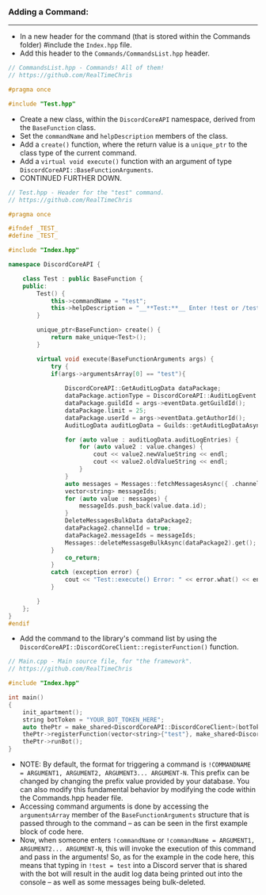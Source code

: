 ### **Adding a Command:**
---
- In a new header for the command (that is stored within the Commands folder) #include the `Index.hpp` file.
- Add this header to the `Commands/CommandsList.hpp` header.
```cpp
// CommandsList.hpp - Commands! All of them!
// https://github.com/RealTimeChris

#pragma once

#include "Test.hpp"

```
- Create a new class, within the `DiscordCoreAPI` namespace, derived from the `BaseFunction` class.
- Set the `commandName` and `helpDescription` members of the class.
- Add a `create()` function, where the return value is a `unique_ptr` to the class type of the current command.
- Add a `virtual void execute()` function with an argument of type `DiscordCoreAPI::BaseFunctionArguments`.
- CONTINUED FURTHER DOWN.

```cpp
// Test.hpp - Header for the "test" command.
// https://github.com/RealTimeChris

#pragma once

#ifndef _TEST_
#define _TEST_

#include "Index.hpp"

namespace DiscordCoreAPI {

	class Test : public BaseFunction {
	public:
		Test() {
			this->commandName = "test";
			this->helpDescription = "__**Test:**__ Enter !test or /test to run this command!";
		}

		unique_ptr<BaseFunction> create() {
			return make_unique<Test>();
		}

		virtual void execute(BaseFunctionArguments args) {
			try {
			if(args->argumentsArray[0] == "test"){
			
				DiscordCoreAPI::GetAuditLogData dataPackage;
				dataPackage.actionType = DiscordCoreAPI::AuditLogEvent::ROLE_UPDATE;
				dataPackage.guildId = args->eventData.getGuildId();
				dataPackage.limit = 25;
				dataPackage.userId = args->eventData.getAuthorId();
				AuditLogData auditLogData = Guilds::getAuditLogDataAsync(dataPackage).get();

				for (auto value : auditLogData.auditLogEntries) {
					for (auto value2 : value.changes) {
						cout << value2.newValueString << endl;
						cout << value2.oldValueString << endl;
					}
				}
				auto messages = Messages::fetchMessagesAsync({ .channelId = args->eventData.getChannelId(), .limit = 100, .beforeThisId = args->eventData.getMessageId() }).get();
				vector<string> messageIds;
				for (auto value : messages) {
					messageIds.push_back(value.data.id);
				}
				DeleteMessagesBulkData dataPackage2;
				dataPackage2.channelId = true;
				dataPackage2.messageIds = messageIds;
				Messages::deleteMessasgeBulkAsync(dataPackage2).get();
			}
				co_return;
			}
			catch (exception error) {
				cout << "Test::execute() Error: " << error.what() << endl << endl;
			}

		}
	};
}
#endif
```
- Add the command to the library's command list by using the `DiscordCoreAPI::DiscordCoreClient::registerFunction()` function.

```cpp
// Main.cpp - Main source file, for "the framework".
// https://github.com/RealTimeChris

#include "Index.hpp"

int main()
{
    init_apartment();
    string botToken = "YOUR_BOT_TOKEN_HERE";
    auto thePtr = make_shared<DiscordCoreAPI::DiscordCoreClient>(botToken, "!", functionVector, DiscordCoreAPI::CacheOptions{ .cacheGuildMembers = true, .cacheChannels = true, .cacheGuilds = true, .cacheRoles = true, .cacheUsers = true });
    thePtr->registerFunction(vector<string>{"test"}, make_shared<DiscordCoreAPI::Test>());
    thePtr->runBot();
}
```
- NOTE: By default, the format for triggering a command is `!COMMANDNAME = ARGUMENT1, ARGUMENT2, ARGUMENT3... ARGUMENT-N`. This prefix can be changed by changing the prefix value provided by your database. You can also modify this fundamental behavior by modifying the code within the Commands.hpp header file.
- Accessing command arguments is done by accessing the `argumentsArray` member of the `BaseFunctionArguments` structure that is passed through to the command – as can be seen in the first example block of code here.
- Now, when someone enters `!commandName` or `!commandName = ARGUMENT1, ARGUMENT2... ARGUMENT-N`, this will invoke the execution of this command and pass in the arguments! So, as for the example in the code here, this means that typing in `!test = test` into a Discord server that is shared with the bot will result in the audit log data being printed out into the console – as well as some messages being bulk-deleted.
